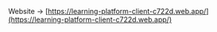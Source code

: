 Website -> [https://learning-platform-client-c722d.web.app/](https://learning-platform-client-c722d.web.app/)